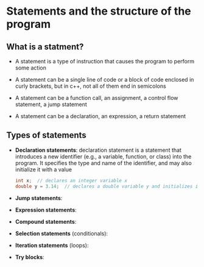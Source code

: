 # Statements and the structure of the program

## What is a statment?

- A statement is a type of instruction that causes the program to perform some action 

- A statement can be a single line of code or a block of code enclosed in curly brackets, but in c++, not all of them end in semicolons

- A statement can be a function call, an assignment, a control flow statement, a jump statement
  
- A statement can be a declaration, an expression, a return statement


## Types of statements
- **Declaration statements**: declaration statement is a statement that introduces a new identifier (e.g., a variable, function, or class) into the program. It specifies the type and name of the identifier, and may also initialize it with a value
  
    ```cpp
    int x;  // declares an integer variable x
    double y = 3.14;  // declares a double variable y and initializes it to 3.14
    ```
- **Jump statements**: 
- **Expression statements**: 
- **Compound statements**: 
- **Selection statements** (conditionals): 
- **Iteration statements** (loops): 
- **Try blocks**: 